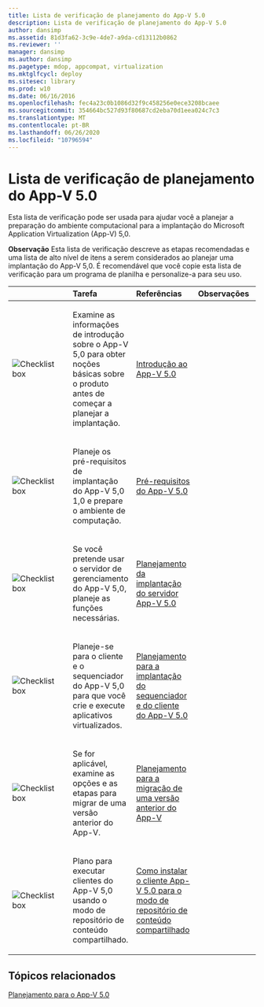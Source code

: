```yaml
---
title: Lista de verificação de planejamento do App-V 5.0
description: Lista de verificação de planejamento do App-V 5.0
author: dansimp
ms.assetid: 81d3fa62-3c9e-4de7-a9da-cd13112b0862
ms.reviewer: ''
manager: dansimp
ms.author: dansimp
ms.pagetype: mdop, appcompat, virtualization
ms.mktglfcycl: deploy
ms.sitesec: library
ms.prod: w10
ms.date: 06/16/2016
ms.openlocfilehash: fec4a23c0b1086d32f9c458256e0ece3208bcaee
ms.sourcegitcommit: 354664bc527d93f80687cd2eba70d1eea024c7c3
ms.translationtype: MT
ms.contentlocale: pt-BR
ms.lasthandoff: 06/26/2020
ms.locfileid: "10796594"
---
```

# Lista de verificação de planejamento do App-V 5.0


Esta lista de verificação pode ser usada para ajudar você a planejar a preparação do ambiente computacional para a implantação do Microsoft Application Virtualization (App-V) 5,0.

**Observação**  Esta lista de verificação descreve as etapas recomendadas e uma lista de alto nível de itens a serem considerados ao planejar uma implantação do App-V 5,0. É recomendável que você copie esta lista de verificação para um programa de planilha e personalize-a para seu uso.

 

<table>
<colgroup>
<col width="25%" />
<col width="25%" />
<col width="25%" />
<col width="25%" />
</colgroup>
<thead>
<tr class="header">
<th align="left"></th>
<th align="left">Tarefa</th>
<th align="left">Referências</th>
<th align="left">Observações</th>
</tr>
</thead>
<tbody>
<tr class="odd">
<td align="left"><img src="images/checklistbox.gif" alt="Checklist box" /></td>
<td align="left"><p>Examine as informações de introdução sobre o App-V 5,0 para obter noções básicas sobre o produto antes de começar a planejar a implantação.</p></td>
<td align="left"><p><a href="getting-started-with-app-v-50--rtm.md" data-raw-source="[Getting Started with App-V 5.0](getting-started-with-app-v-50--rtm.md)">Introdução ao App-V 5.0</a></p></td>
<td align="left"><p></p></td>
</tr>
<tr class="even">
<td align="left"><img src="images/checklistbox.gif" alt="Checklist box" /></td>
<td align="left"><p>Planeje os pré-requisitos de implantação do App-V 5,0 1,0 e prepare o ambiente de computação.</p></td>
<td align="left"><p><a href="app-v-50-prerequisites.md" data-raw-source="[App-V 5.0 Prerequisites](app-v-50-prerequisites.md)">Pré-requisitos do App-V 5.0</a></p></td>
<td align="left"><p></p></td>
</tr>
<tr class="odd">
<td align="left"><img src="images/checklistbox.gif" alt="Checklist box" /></td>
<td align="left"><p>Se você pretende usar o servidor de gerenciamento do App-V 5,0, planeje as funções necessárias.</p></td>
<td align="left"><p><a href="planning-for-the-app-v-50-server-deployment.md" data-raw-source="[Planning for the App-V 5.0 Server Deployment](planning-for-the-app-v-50-server-deployment.md)">Planejamento da implantação do servidor App-V 5.0</a></p></td>
<td align="left"><p></p></td>
</tr>
<tr class="even">
<td align="left"><img src="images/checklistbox.gif" alt="Checklist box" /></td>
<td align="left"><p>Planeje-se para o cliente e o sequenciador do App-V 5,0 para que você crie e execute aplicativos virtualizados.</p></td>
<td align="left"><p><a href="planning-for-the-app-v-50-sequencer-and-client-deployment.md" data-raw-source="[Planning for the App-V 5.0 Sequencer and Client Deployment](planning-for-the-app-v-50-sequencer-and-client-deployment.md)">Planejamento para a implantação do sequenciador e do cliente do App-V 5.0</a></p></td>
<td align="left"><p></p></td>
</tr>
<tr class="odd">
<td align="left"><img src="images/checklistbox.gif" alt="Checklist box" /></td>
<td align="left"><p>Se for aplicável, examine as opções e as etapas para migrar de uma versão anterior do App-V.</p></td>
<td align="left"><p><a href="planning-for-migrating-from-a-previous-version-of-app-v.md" data-raw-source="[Planning for Migrating from a Previous Version of App-V](planning-for-migrating-from-a-previous-version-of-app-v.md)">Planejamento para a migração de uma versão anterior do App-V</a></p></td>
<td align="left"><p></p></td>
</tr>
<tr class="even">
<td align="left"><img src="images/checklistbox.gif" alt="Checklist box" /></td>
<td align="left"><p>Plano para executar clientes do App-V 5,0 usando o modo de repositório de conteúdo compartilhado.</p></td>
<td align="left"><p><a href="how-to-install-the-app-v-50-client-for-shared-content-store-mode.md" data-raw-source="[How to Install the App-V 5.0 Client for Shared Content Store Mode](how-to-install-the-app-v-50-client-for-shared-content-store-mode.md)">Como instalar o cliente App-V 5.0 para o modo de repositório de conteúdo compartilhado</a></p></td>
<td align="left"><p></p></td>
</tr>
</tbody>
</table>

 






## Tópicos relacionados


[Planejamento para o App-V 5.0](planning-for-app-v-50-rc.md)

 

 





